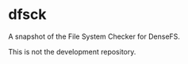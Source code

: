 # dfsck
A snapshot of the File System Checker for DenseFS.

This is not the development repository.
